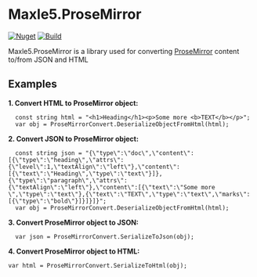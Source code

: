 # Maxle5.ProseMirror

[![Nuget](https://img.shields.io/nuget/v/Maxle5.ProseMirror?style=flat-square)](https://www.nuget.org/packages/Maxle5.ProseMirror)
[![Build](https://github.com/maxle5/ProseMirror/actions/workflows/ci.yml/badge.svg)](https://github.com/maxle5/ProseMirror/actions/workflows/ci.yml)

Maxle5.ProseMirror is a library used for converting [ProseMirror](https://github.com/ProseMirror/prosemirror) content to/from JSON and HTML

## Examples
**1. Convert HTML to ProseMirror object:**
```
  const string html = "<h1>Heading</h1><p>Some more <b>TEXT</b></p>";
  var obj = ProseMirrorConvert.DeserializeObjectFromHtml(html);
```

**2. Convert JSON to ProseMirror object:**
```
  const string json = "{\"type\":\"doc\",\"content\":[{\"type\":\"heading\",\"attrs\":{\"level\":1,\"textAlign\":\"left\"},\"content\":[{\"text\":\"Heading\",\"type\":\"text\"}]},{\"type\":\"paragraph\",\"attrs\":{\"textAlign\":\"left\"},\"content\":[{\"text\":\"Some more \",\"type\":\"text\"},{\"text\":\"TEXT\",\"type\":\"text\",\"marks\":[{\"type\":\"bold\"}]}]}]}";
  var obj = ProseMirrorConvert.DeserializeObjectFromHtml(html);
```

**3. Convert ProseMirror object to JSON:**
```
  var json = ProseMirrorConvert.SerializeToJson(obj);
```

**4. Convert ProseMirror object to HTML:**
```
var html = ProseMirrorConvert.SerializeToHtml(obj);
```
